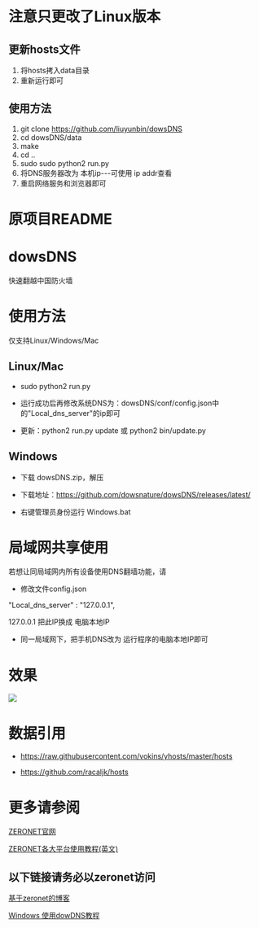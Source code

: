 # 注意只更改了Linux版本

## 更新hosts文件
1. 将hosts拷入data目录
2. 重新运行即可

## 使用方法
1. git clone https://github.com/liuyunbin/dowsDNS
2. cd dowsDNS/data
3. make
4. cd ..
5. sudo sudo python2 run.py
6. 将DNS服务器改为 本机ip---可使用 ip addr查看
7. 重启网络服务和浏览器即可


# 原项目README

# dowsDNS

快速翻越中国防火墙

# 使用方法

仅支持Linux/Windows/Mac

## Linux/Mac

* sudo python2 run.py

* 运行成功后再修改系统DNS为：dowsDNS/conf/config.json中的"Local_dns_server"的ip即可
* 更新：python2 run.py update 或 python2 bin/update.py

## Windows

* 下载 dowsDNS.zip，解压

 * 下载地址：https://github.com/dowsnature/dowsDNS/releases/latest/

* 右键管理员身份运行 Windows.bat


# 局域网共享使用

若想让同局域网内所有设备使用DNS翻墙功能，请

* 修改文件config.json

 "Local_dns_server" : "127.0.0.1",

 127.0.0.1 把此IP换成 电脑本地IP

* 同一局域网下，把手机DNS改为 运行程序的电脑本地IP即可

# 效果

![](http://pix.toile-libre.org/upload/original/1483170936.png)

# 数据引用


  * https://raw.githubusercontent.com/vokins/yhosts/master/hosts
  
  * https://github.com/racaljk/hosts
  
# 更多请参阅

[ZERONET官网](https://zeronet.io/)

[ZERONET各大平台使用教程(英文)](https://github.com/HelloZeroNet/ZeroNet#user-content-how-to-join)

## 以下链接请务必以zeronet访问

[基于zeronet的博客](http://127.0.0.1:43110/1P7kEUyonzvkx6yywce2PBn7zPrngX5pgz/?Post:3:Windows+%E4%BD%BF%E7%94%A8dowDNS%E6%95%99%E7%A8%8B)

[Windows 使用dowDNS教程](http://127.0.0.1:43110/1P7kEUyonzvkx6yywce2PBn7zPrngX5pgz/?Post:3:Windows+%E4%BD%BF%E7%94%A8dowDNS%E6%95%99%E7%A8%8B)
